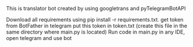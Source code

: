 This is translator bot created by using googletrans and pyTelegramBotAPI


Download all requirements using pip install -r requirements.txt.
get token from BotFather in telegram
put this token in token.txt (create this file in the same directory where main.py is located)
Run code in main.py in any IDE, open telegram and use bot
